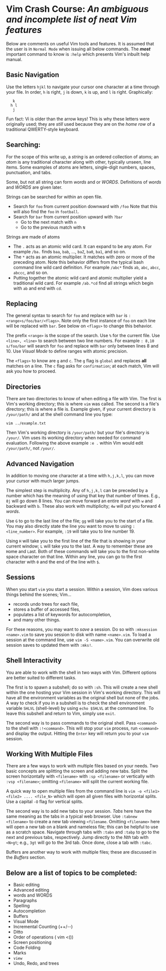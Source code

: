# Vim Crash Course: _An ambiguous and incomplete list of neat Vim features_

Below are comments on useful Vim tools and features.
It is assumed that the user is in `Normal Mode` when 
issuing all below commands.
The ___most___ important command to know is `:help`
which presents Vim's inbuilt help manual.

## Basic Navigation
Use the letters `hjkl` to navigate your cursor one character at a time
through your file. 
In order, 
`h` is right, 
`j` is down, 
`k` is up, and
`l` is right.
Graphically:
```
   k
  h l
   j
```
Fun fact: Vi is older than the arrow keys!
This is why these letters were originally used;
they are _still_ used because they are on the _home row_ of 
a traditional QWERTY-style keyboard.

## Searching:
For the scope of this write up, a _string_ is an 
ordered collection of atoms;
an _atom_ is any traditional character along with other, typically unseen, 
line items. 
Some examples of atoms are letters, single-digit numbers, 
spaces, punctuation, and tabs.

Some, but not all string can form _words_ and or _WORDS_.
Definitions of _words_ and _WORDS_ are given later.

Strings can be searched for within an open file.
- Search for `foo` from current position downward with `/foo`
  Note that this will also find the `foo` in `football`.
- Search for `bar` from current position upward with `?bar`
  + Go to the next match with `n`
  + Go to the previous match with `N`

Strings are made of atoms
- The `.` acts as an atomic wild card. 
  It can expand to be any atom.
  For example `/ba.` finds `baa`, `bab`, ..., `baZ`, `ba0`, `ba1`, and so on.
- The `*` acts as an atomic multiplier. 
  It matches with zero or more of the preceding atom.
  Note this behavior differs from the typical bash command line wild card definition.
  For example `/abc*` finds `ab`, `abc`, `abcc`, `abccc`, and so on. 
- Putting together the atomic wild card and atomic multiplier yield a traditional wild card.
  For example `/ab.*cd` find all strings which begin with `ab` and end with `cd`.

## Replacing
The general syntax to search for `foo` and replace with `bar` is
`:<range>s/foo/bar/<flags>`.
Note only the first instance of `foo` on each line will be replaced with `bar`.
See below on `<flags>` to change this behavior.

The prefix `<range>` is the scope of the search. 
Use `%` for the current file.
Use `<line>, <line>` to search between two line numbers.
For example `: 8,10 s/foo/bar` will search for `foo`
and replace with `bar` only between lines 8 and 10.
Use _Visual Mode_ to define ranges with atomic precision.

The `<flags>` to know are `g` and `c`.
The `g` flag is `global` and replaces __all__ matches on a line.
The `c` flag asks for `confirmation`; 
at each match, Vim will ask you how to proceed.

## Directories
There are two directories to know of when editing a file with Vim.
The first is Vim's working directory; 
this is where `vim` was called.
The second is a file's directory; 
this is where a file is.
Example given, if your current directory is `/your/path/`
and at the shell command line you type:
```
vim ../example.txt
```
Then Vim's working directory is `/your/path/`
but your file's directory is `/your/`.
Vim uses its working directory when needed for command evaluation.
Following the above example `:e .` within Vim would 
edit `/your/path/`, not `/your/`.

## Advanced Navigation
In addition to moving one character at a time with `h,j,k,l`, 
you can move your cursor with much larger jumps.

The simplest step is multiplicity.
Any of `h,j,k,l` can be preceded by a number
which has the meaning of using that key that number of times.
E.g., `8j` will go down 8 lines.
You can move forward an entire _word_ with `w`
and backward with `b`.
These also work with multiplicity;
`4w` will put you forward 4 _words_.

Use `G` to go to the last line of the file; 
`gg` will take you to the start of a file.
You may also directly state the line you want to move to 
using `:<line_number>`.
For example, `:19` will take you to line number 19.

Using `H` will take you to the first line of the file
that is showing in your current window; 
`L` will take you to the last. 
A way to remember these are `H`ome and `L`ast.
Both of these commands will take you to the first 
non-white space character on that line.
Within any line, you can go to the first character 
with `0` and the end of the line with `$`.

## Sessions
When you start `vim` you start a session.
Within a session, Vim does various things 
behind the scenes; Vim...
 - records undo trees for each file,
 - stores a buffer of accessed files,
 - populates a list of keywords for autocompletion,
 - and many other things.

For these reasons, you may want to _save_ a session.
Do so with `:mksession <name>.vim` to save 
you session to disk with name `<name>.vim`.
To load a session at the command line, use
`vim -S <name>.vim`.
You can overwrite old session saves to updated
them with `:mks!`.

## Shell Interactivity
You are able to work with the shell in two ways with Vim.
Different options are better suited to different tasks.

The first is to spawn a subshell; do so with `:sh`.
This will create a new shell within the one hosting 
your Vim session in Vim's working directory.
This will have all the environment variables as
the original shell but none of the jobs.
A way to check if you in a subshell is to check the
shell environment variable `SHLVL` (shell-level)
by using `echo $SHLVL` at the command line.
To leave this subshell and return to Vim,
simply use `exit`.

The second way is to pass commands to the original shell.
Pass `<command>` to the shell with `:!<command>`.
This will stop your `vim` process, 
run `<command>` and display the output.
Hitting the `Enter` key will return you to
your `vim` session.

## Working With Multiple Files
There are a few ways to work with multiple files based on your needs.
Two basic concepts are splitting the screen and adding new tabs.
Split the screen horizontally with `<filename>` 
with `:sp <filename>`
or vertically with `:vsp <filename>`;
omitting `<filename>` will split the current working file.

A quick way to open multiple files from the command line is
`vim -o <file1> <file2> .... <file_N>`
which will open all given files with horizontal splits.
Use a capital `-O` flag for vertical splits.

The second way is to add new tabs to your session.
_Tabs_ here have the same meaning as the tabs in a typical web browser.
Use `:tabnew <filename>` to create a new tab viewing
`<filename`. 
Omitting `<filename>` here will open a new tab
on a blank and nameless file;
this can be helpful to use as a scratch space.
Navigate through tabs with `:tabn` and `:tabp`
to go to the next and previous tabs, respectively.
Jump directly to the _Nth_ tab with `<N>gt`;
e.g., `3gt` will go to the 3rd tab.
Once done, close a tab with `:tabc`.

Buffers are another way to work with multiple files;
these are discussed in the _Buffers_ section.




## Below are a list of topics to be completed:
 - Basic editing
 - Advanced editing
 - words and WORDS
 - Paragraphs
 - Spelling
 - Autocompletion
 - Buffers
 - Visual Mode
 - Incremental Counting (++/--)
 - Ditto
 - Order of operations ( vim <())
 - Screen positioning
 - Code Folding
 - Marks
 - `view`
 - Undo, Redo, and trees
